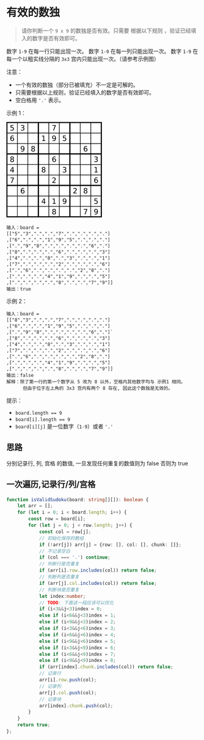 # 有效的数独

> 请你判断一个 `9 x 9` 的数独是否有效。只需要 根据以下规则 ，验证已经填入的数字是否有效即可。

数字 `1-9` 在每一行只能出现一次。
数字 `1-9` 在每一列只能出现一次。
数字 `1-9` 在每一个以粗实线分隔的 `3x3` 宫内只能出现一次。（请参考示例图）

注意：

- 一个有效的数独（部分已被填充）不一定是可解的。
- 只需要根据以上规则，验证已经填入的数字是否有效即可。
- 空白格用 `'.'` 表示。

示例 1：

![有效的数独](/leetCode/36.png)

```
输入：board =
[["5","3",".",".","7",".",".",".","."]
,["6",".",".","1","9","5",".",".","."]
,[".","9","8",".",".",".",".","6","."]
,["8",".",".",".","6",".",".",".","3"]
,["4",".",".","8",".","3",".",".","1"]
,["7",".",".",".","2",".",".",".","6"]
,[".","6",".",".",".",".","2","8","."]
,[".",".",".","4","1","9",".",".","5"]
,[".",".",".",".","8",".",".","7","9"]]
输出：true
```

示例 2：

```
输入：board =
[["8","3",".",".","7",".",".",".","."]
,["6",".",".","1","9","5",".",".","."]
,[".","9","8",".",".",".",".","6","."]`
,["8",".",".",".","6",".",".",".","3"]
,["4",".",".","8",".","3",".",".","1"]
,["7",".",".",".","2",".",".",".","6"]
,[".","6",".",".",".",".","2","8","."]
,[".",".",".","4","1","9",".",".","5"]
,[".",".",".",".","8",".",".","7","9"]]
输出：false
解释：除了第一行的第一个数字从 5 改为 8 以外，空格内其他数字均与 示例1 相同。
      但由于位于左上角的 3x3 宫内有两个 8 存在, 因此这个数独是无效的。
```

提示：

- `board.length == 9`
- `board[i].length == 9`
- `board[i][j]` 是一位数字（`1-9`）或者 `'.'`

## 思路

分别记录行, 列, 宫格 的数值, 一旦发现任何重复的数值则为 false 否则为 true

## 一次遍历,记录行/列/宫格

```TypeScript
function isValidSudoku(board: string[][]): boolean {
    let arr = [];
    for (let i = 0; i < board.length; i++) {
        const row = board[i];
        for (let j = 0; j < row.length; j++) {
            const col = row[j];
            // 初始化保存的数组
            if (!arr[j]) arr[j] = {row: [], col: [], chunk: []};
            // 不记录空白
            if (col === '.') continue;
            // 判断行是否重复
            if (arr[i].row.includes(col)) return false;
            // 判断列是否重复
            if (arr[j].col.includes(col)) return false;
            // 判断块是否重复
            let index:number;
            // TODO: 下面这一段应该可以优化
            if (i<3&&j<3)index = 0;
            else if (i<6&&j<3)index = 1;
            else if (i<9&&j<3)index = 2;
            else if (i<3&&j<6)index = 3;
            else if (i<6&&j<6)index = 4;
            else if (i<9&&j<6)index = 5;
            else if (i<3&&j<9)index = 6;
            else if (i<6&&j<9)index = 7;
            else if (i<9&&j<9)index = 8;
            if (arr[index].chunk.includes(col)) return false;
            // 记录行
            arr[i].row.push(col);
            // 记录列
            arr[j].col.push(col);
            // 记录块
            arr[index].chunk.push(col);
        }
    }
    return true;
};
```

